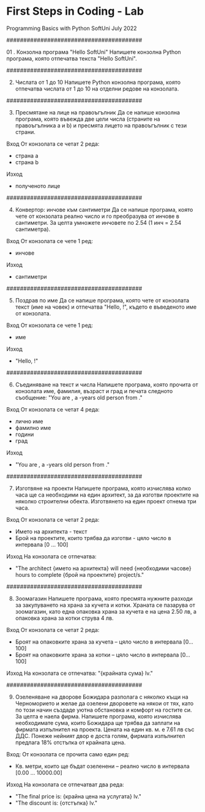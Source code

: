 # First Steps in Coding - Lab
Programming Basics with Python SoftUni July 2022

########################################

01 . Конзолна програма "Hello SoftUni"
Напишете конзолна Python програма, която отпечатва текста "Hello SoftUni".

########################################

02. Числата от 1 до 10
Напишете Python конзолна програма, която отпечатва числата от 1 до 10 на отделни редове на конзолата.

########################################

03. Пресмятане на лице на правоъгълник
Да се напише конзолна програма, която въвежда две цели числа (страните на правоъгълника a и b) и пресмята лицето на правоъгълник с тези страни.

Вход
От конзолата се четат 2 реда:
- страна а
- страна b

Изход
- полученото лице

########################################

04. Конвертор: инчове към сантиметри
Да се напише програма, която чете от конзолата реално число и го преобразува от инчове в сантиметри. За целта умножете инчовете по 2.54 (1 инч = 2.54 сантиметра).

Вход
От конзолата се четe 1 ред:
- инчове

Изход
- сантиметри

########################################

05. Поздрав по име
Да се напише програма, която чете от конзолата текст (име на човек) и отпечатва "Hello, <name>!", където <name> е въведеното име от конзолата.

Вход
От конзолата се четe 1 ред:
- име 

Изход
- "Hello, <name>!"

########################################

06. Съединяване на текст и числа
Напишете програма, която прочита от конзолата име, фамилия, възраст и град и печата следното съобщение: "You are <firstName> <lastName>, a <age>-years old person from <town>."

Вход
От конзолата се четат 4 реда:
- лично име
- фамилно име
- години
- град

Изход
- "You are <firstName> <lastName>, a <age>-years old person from <town>."

########################################

07. Изготвяне на проекти
Напишете програма, която изчислява колко часа ще са необходими на един архитект, за да изготви проектите на няколко строителни обекта. Изготвянето на един проект отнема три часа.

Вход
От конзолата се четат 2 реда:
- Името на архитекта - текст
- Брой на проектите, които трябва да изготви - цяло число в интервала [0 … 100]

Изход
На конзолата се отпечатва:
-	"The architect {името на архитекта} will need {необходими часове} hours to complete {брой на проектите} project/s."

########################################

08. Зоомагазин
Напишете програма, която пресмята нужните разходи за закупуването на храна за кучета и котки.  Храната се пазарува от зоомагазин, като една опаковка храна за кучета е на цена 2.50 лв, а опаковка храна за котки струва 4 лв.

Вход
От конзолата се четат 2 реда:
- Броят на опаковките храна за кучета – цяло число в интервала [0… 100]
- Броят на опаковките храна за котки –  цяло число в интервала [0… 100]

Изход
На конзолата се отпечатва: 
"{крайната сума} lv."

########################################

09. Озеленяване на дворове
Божидара разполага с няколко къщи на Черноморието и желае да озелени дворовете на някои от тях, като по този начин създаде уютна обстановка и комфорт на гостите си. За целта е наела фирма.
Напишете програма, която изчислява необходимате сума, които Божидара ще трябва да заплати на фирмата изпълнител на проекта. Цената на един кв. м. е 7.61 лв със ДДС. Понеже нейният двор е доста голям, фирмата изпълнител предлага 18% отстъпка от крайната цена.

Вход:
От конзолата се прочита само един ред:
- Кв. метри, които ще бъдат озеленени – реално число в интервала [0.00 … 10000.00]

Изход
На конзолата се отпечатват два реда:
-	"The final price is: {крайна цена на услугата} lv."
-	"The discount is: {отстъпка} lv."






